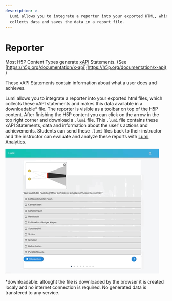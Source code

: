 ```yaml
---
description: >-
  Lumi allows you to integrate a reporter into your exported HTML, which
  collects data and saves the data in a report file.
---
```


# Reporter

Most H5P Content Types generate [xAPI](https://xapi.com) Statements. \(See [https://h5p.org/documentation/x-api](https://h5p.org/documentation/x-api) \)

These xAPI Statements contain information about what a user does and achieves. 

Lumi allows you to integrate a reporter into your exported html files, which collects these xAPI statements and makes this data available in a downloadable\* file. The reporter is visible as a toolbar on top of the H5P content. After finishing the H5P content you can click on the arrow in the top right corner and download a `.lumi` file. This `.lumi` file contains these xAPI Statements, data and information about the user's actions and achievements. Students can send these `.lumi` files back to their instructor and the instructor can evaluate and analyze these reports with [Lumi Analytics](analytics.md).

![](../.gitbook/assets/lumi_xapi_export%20%281%29.gif)

\*downloadable: altought the file is downloaded by the browser it is created localy and no internet connection is required. No generated data is transfered to any service.

